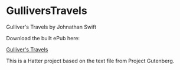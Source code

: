 GulliversTravels
================

Gulliver's Travels by Johnathan Swift

Download the built ePub here:

<a href='https://github.com/baldmountain/GulliversTravels/raw/master/Gullivers%20Travels%20-%20Johnathan%20Swift.epub'>Gulliver's Travels</a>

This is a Hatter project based on the text file from Project Gutenberg.
